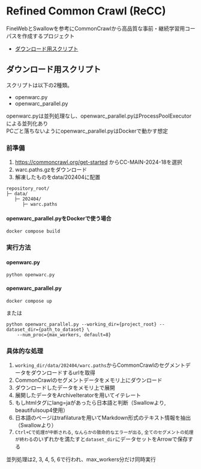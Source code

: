 # Refined Common Crawl (ReCC)

FineWebとSwallowを参考にCommonCrawlから高品質な事前・継続学習用コーパスを作成するプロジェクト

- [ダウンロード用スクリプト](#ダウンロード用スクリプト)

## ダウンロード用スクリプト

スクリプトは以下の2種類。

- openwarc.py
- openwarc_parallel.py

openwarc.pyは並列処理なし、openwarc_parallel.pyはProcessPoolExecutorによる並列化あり  
PCごと落ちないようにopenwarc_parallel.pyはDockerで動かす想定

### 前準備

1. https://commoncrawl.org/get-started からCC-MAIN-2024-18を選択
2. warc.paths.gzをダウンロード
3. 解凍したものをdata/202404に配置

```
repository_root/
├─ data/
   ├─ 202404/
      ├─ warc.paths
```

#### openwarc_parallel.pyをDockerで使う場合

```
docker compose build
```

### 実行方法

#### openwarc.py

```
python openwarc.py
```

#### openwarc_parallel.py

```
docker compose up
```
または
```
python openwarc_parallel.py --working_dir={project_root} --dataset_dir={path_to_dataset} \
    --num_proc={max_workers, default=8}
```

### 具体的な処理

1. `working_dir/data/202404/warc.paths`からCommonCrawlのセグメントデータをダウンロードするurlを取得
2. CommonCrawlのセグメントデータをメモリ上にダウンロード
3. ダウンロードしたデータをメモリ上で展開
4. 展開したデータをArchiveIteratorを用いてイテレート
5. もしhtmlタグにlang=jaがあったら日本語と判断（Swallowより, beautifulsoup4使用）
6. 日本語のページはtrafilaturaを用いてMarkdown形式のテキスト情報を抽出（Swallowより）
7. `Ctrl+Cで処理が中断される`, `なんらかの致命的なエラーが出る`, `全てのセグメントの処理が終わる`のいずれかを満たすと`dataset_dir`にデータセットをArrowで保存する

並列処理は2, 3, 4, 5, 6で行われ、max_workers分だけ同時実行
